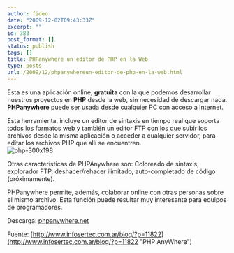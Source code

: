 ```yaml
---
author: fideo
date: "2009-12-02T09:43:33Z"
excerpt: ""
id: 383
post_format: []
status: publish
tags: []
title: PHPanywhere un editor de PHP en la Web
type: posts
url: /2009/12/phpanywhereun-editor-de-php-en-la-web.html
---
```

Esta es una aplicación online, **gratuita** con la que podemos desarrollar nuestros proyectos en **PHP** desde la web, sin necesidad de descargar nada. **PHPanywhere** puede ser usada desde cualquier PC con acceso a Internet.

Esta herramienta, incluye un editor de sintaxis en tiempo real que soporta todos los formatos web y también un editor FTP con los que subir los archivos desde la misma aplicación o acceder a cualquier servidor, para editar los archivos PHP que allí se encuentren.  
![php-300x198](http://www.fideox.com.ar/wp-content/uploads/2009/12/php-300x198.jpg "php-300x198")

Otras características de PHPAnywhere son: Coloreado de sintaxis, explorador FTP, deshacer/rehacer ilimitado, auto-completado de código (próximamente).

PHPanywhere permite, además, colaborar online con otras personas sobre el mismo archivo. Esta función puede resultar muy interesante para equipos de programadores.

Descarga: [phpanywhere.net](http://phpanywhere.net/)

Fuente: [http://www.infosertec.com.ar/blog/?p=11822](http://www.infosertec.com.ar/blog/?p=11822 "PHP AnyWhere")
